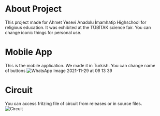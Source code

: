 # About Project
This project made for Ahmet Yesevi Anadolu İmamhatip Highschool for religious education. It was exhibited at the TÜBİTAK science fair. You can change iconic things for personal use.

# Mobile App
This is the mobile application. We made it in Turkish. You can change name of buttons 
![WhatsApp Image 2021-11-29 at 09 13 39](https://user-images.githubusercontent.com/46069238/144251885-67a9ce79-00b1-41ad-aab8-9cb341ff7fc6.jpeg)

# Circuit
You can access fritzing file of circuit from releases or in source files.
![Circuit](https://user-images.githubusercontent.com/46069238/144193045-c22edb33-9b63-449d-9f99-e7f890a14626.jpg)
